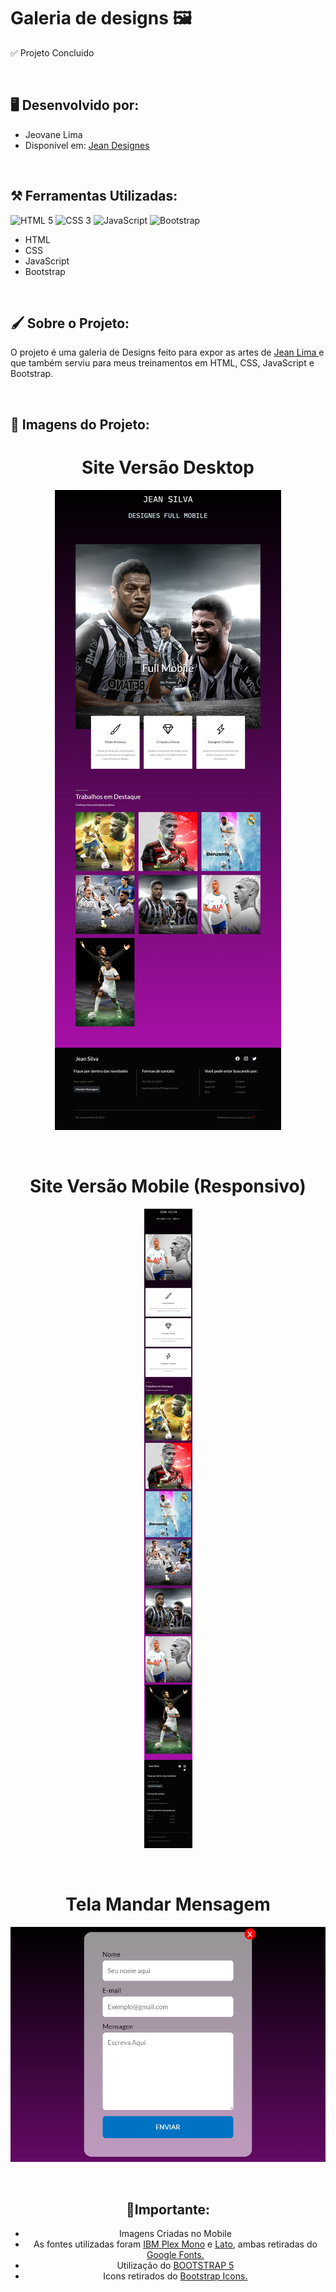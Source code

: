 # Galeria de designs 🖼️​
✅​ Projeto Concluido
<p><br></p>

## ​​​​🖥️​ Desenvolvido por: 
<ul>
<li>Jeovane Lima</li>
<li>Disponível em: <a href="https://jeansilva.netlify.app/" target="_blank">Jean Designes</a></li>
</ul>
<p><br></p>

## ​⚒️​ Ferramentas Utilizadas:

![HTML 5](https://img.shields.io/badge/HTML5-E34F26?style=for-the-badge&logo=html5&logoColor=white) 
![CSS 3](https://img.shields.io/badge/CSS3-1572B6?style=for-the-badge&logo=css3&logoColor=white) 
![JavaScript](https://img.shields.io/badge/JavaScript-F7DF1E?style=for-the-badge&logo=javascript&logoColor=black)
![Bootstrap](https://img.shields.io/badge/Bootstrap-563D7C?style=for-the-badge&logo=bootstrap&logoColor=white)

<ul>
  <li>HTML</li>
  <li>CSS</li>
  <li>JavaScript</li>
  <li>Bootstrap</li>
</ul>
<p><br></p>
 
## 🖌️ ​Sobre o Projeto:
<p>O projeto é uma galeria de Designs feito para expor as artes de <a href="https://www.instagram.com/jeann.244/" target="_blank"> Jean Lima </a> e que também serviu para meus treinamentos em HTML, CSS, JavaScript e Bootstrap.</p>
<p><br></p>

## ​🔗 Imagens do Projeto:

<div align="center" > 
<h1>Site Versão Desktop</h1>
<img src="imagens/galeria-designes-desktop.png" >
<p><br></p>
<h1> Site Versão Mobile (Responsivo) </h1>
<img src="imagens/galeria-designes-mobile.png" >
<p><br></p>
<h1>Tela Mandar Mensagem</h1>
<img src="imagens/tela-contatos.png" >
<p><br></p>

## ​🚨Importante:
<ul>
<li>Imagens Criadas no Mobile</li>

<li>As fontes utilizadas foram <a href="https://fonts.google.com/specimen/IBM+Plex+Mono?query=ibm+" target="_blank">IBM Plex Mono</a> e <a href="https://fonts.google.com/specimen/Lato?query=lato" target="_blank">Lato</a>, ambas retiradas do <a href="https://fonts.google.com/" target="_blank">Google Fonts.</a> </li>

<li>Utilização do <a href="https://getbootstrap.com/docs/5.0/getting-started/introduction/" target="_blank">BOOTSTRAP 5</a></li>

<li>Icons retirados do <a href="https://icons.getbootstrap.com/" target="_blank">Bootstrap Icons.</a></li>


<!--https://dev.to/envoy_/150-badges-for-github-pnk--!>
